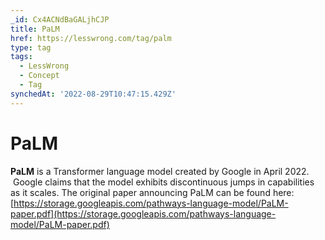 ```yaml
---
_id: Cx4ACNdBaGALjhCJP
title: PaLM
href: https://lesswrong.com/tag/palm
type: tag
tags:
  - LessWrong
  - Concept
  - Tag
synchedAt: '2022-08-29T10:47:15.429Z'
---
```

# PaLM

**PaLM** is a Transformer language model created by Google in April 2022.  Google claims that the model exhibits discontinuous jumps in capabilities as it scales. The original paper announcing PaLM can be found here: [https://storage.googleapis.com/pathways-language-model/PaLM-paper.pdf](https://storage.googleapis.com/pathways-language-model/PaLM-paper.pdf)
